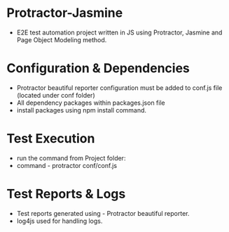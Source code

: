 # Protractor-Jasmine
- E2E test automation project written in JS using Protractor, Jasmine and Page Object Modeling method.

# Configuration & Dependencies
- Protractor beautiful reporter configuration must be added to conf.js file (located under conf folder)
- All dependency packages within packages.json file
- install packages using npm install command.

# Test Execution
- run the command from Project folder:
- command - protractor conf/conf.js

# Test Reports & Logs
- Test reports generated using - Protractor beautiful reporter.
- log4js used for handling logs.




